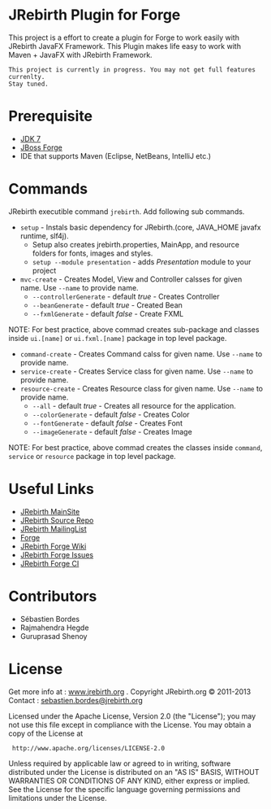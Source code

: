 JRebirth Plugin for Forge
=========================

This project is a effort to create a plugin for Forge to work easily with JRebirth JavaFX Framework. 
This Plugin makes life easy to work with Maven + JavaFX with JRebirth Framework. 

    This project is currently in progress. You may not get full features currenlty.
    Stay tuned.

Prerequisite
=============
* [JDK 7](http://www.oracle.com/technetwork/java/javase/downloads/jdk7-downloads-1880260.html)
* [JBoss Forge](http://forge.jboss.org)
* IDE that supports Maven (Eclipse, NetBeans, IntelliJ etc.)

Commands
========
JRebirth executible command `jrebirth`. Add following sub commands. 

* `setup` - Instals basic dependency for JRebirth.(core, JAVA_HOME javafx runtime, slf4j).
    + Setup also creates jrebirth.properties, MainApp, and resource folders for fonts, images and styles. 
    + `setup --module presentation` - adds _Presentation_ module to your project
* `mvc-create` - Creates Model, View and Controller calsses for given name. Use `--name` to provide name.
    + `--controllerGenerate` - default _true_ - Creates Controller
    + `--beanGenerate` - default _true_ - Created Bean
    + `--fxmlGenerate` - default _false_ - Create FXML
    
NOTE: For best practice, above commad creates sub-package and classes inside `ui.[name]` or `ui.fxml.[name]` package in top level package.

* `command-create` - Creates Command calss for given name. Use `--name` to provide name.
* `service-create` - Creates Service class for given name. Use `--name` to provide name.
* `resource-create` - Creates Resource class for given name. Use `--name` to provide name.
    + `--all` - default _true_ - Creates all resource for the application. 
    + `--colorGenerate` - default _false_ - Creates Color 
    + `--fontGenerate` - default _false_ - Creates Font 
    + `--imageGenerate` - default _false_ - Creates Image 
    
NOTE: For best practice, above commad creates the classes inside `command`, `service` or `resource` package in top level package.

Useful Links
============
* [JRebirth MainSite](http://jrebirth.org/)
* [JRebirth Source Repo](https://github.com/JRebirth)
* [JRebirth MailingList](https://groups.google.com/forum/?fromgroups#!forum/jrebirth-users)
* [Forge](http://forge.jboss.org/)
* [JRebirth Forge Wiki](https://github.com/JRebirth/forge-jrebirth-plugin/wiki)
* [JRebirth Forge Issues](https://github.com/JRebirth/forge-jrebirth-plugin/issues)
* [JRebirth Forge CI](http://ci.jrebirth.org/job/JRebirth-Forge-master/)

Contributors
============
* Sébastien Bordes
* Rajmahendra Hegde
* Guruprasad Shenoy

License
=======

 Get more info at : www.jrebirth.org . Copyright JRebirth.org © 2011-2013 Contact : sebastien.bordes@jrebirth.org

 Licensed under the Apache License, Version 2.0 (the "License"); you may not use this file except in compliance with
 the License. You may obtain a copy of the License at

     http://www.apache.org/licenses/LICENSE-2.0

 Unless required by applicable law or agreed to in writing, software distributed under the License is distributed on
 an "AS IS" BASIS, WITHOUT WARRANTIES OR CONDITIONS OF ANY KIND, either express or implied. See the License for the
 specific language governing permissions and limitations under the License.
